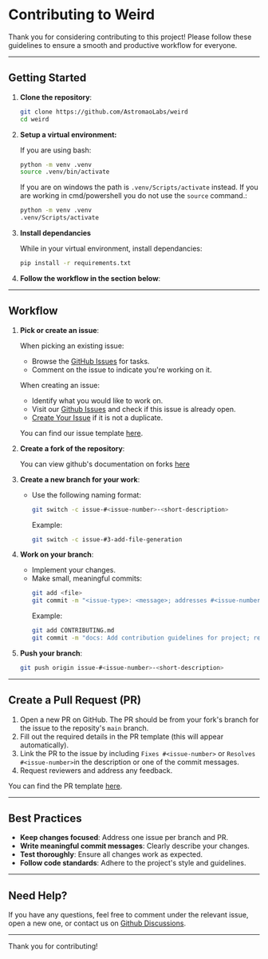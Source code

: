 # **Contributing to Weird**

Thank you for considering contributing to this project! Please follow these guidelines to ensure a smooth and productive workflow for everyone.

---

## **Getting Started**

1. **Clone the repository**:
   ```bash
   git clone https://github.com/AstromaoLabs/weird
   cd weird
   ```
2. **Setup a virtual environment:**

   If you are using bash:
   ```bash
   python -m venv .venv
   source .venv/bin/activate
   ```

   If you are on windows the path is `.venv/Scripts/activate` instead.
   If you are working in cmd/powershell you do not use the `source` command.:
   ```bash
   python -m venv .venv
   .venv/Scripts/activate
   ```

3. **Install dependancies**

   While in your virtual environment, install dependancies:
   ```bash
   pip install -r requirements.txt
   ```

4. **Follow the workflow in the section below**:

---

## **Workflow**

1. **Pick or create an issue**:
   
   When picking an existing issue:
   - Browse the [GitHub Issues](https://github.com/AstromaoLabs/weird/issues) for tasks.
   - Comment on the issue to indicate you're working on it.
   
   When creating an issue:
   - Identify what you would like to work on.
   - Visit our [Github Issues](https://github.com/AstromaoLabs/weird/issues) and check if this issue is already open.
   - [Create Your Issue](https://github.com/AstromaoLabs/weird/issues/new) if it is not a duplicate.
   
   You can find our issue template [here](./.github/issue_template.md).

2. **Create a fork of the repository**:

   You can view github's documentation on forks [here](https://docs.github.com/en/pull-requests/collaborating-with-pull-requests/working-with-forks/fork-a-repo)

3. **Create a new branch for your work**:
   - Use the following naming format:
     ```bash
     git switch -c issue-#<issue-number>-<short-description>
     ```
     Example:
     ```bash
     git switch -c issue-#3-add-file-generation
     ```
     
4. **Work on your branch**:
   - Implement your changes.
   - Make small, meaningful commits:
     ```bash
     git add <file>
     git commit -m "<issue-type>: <message>; addresses #<issue-number>"
     ```
     Example:
     ```bash
     git add CONTRIBUTING.md
     git commit -m "docs: Add contribution guidelines for project; resolves #3"
     ```

5. **Push your branch**:
   ```bash
   git push origin issue-#<issue-number>-<short-description>
   ```

---

## **Create a Pull Request (PR)**

1. Open a new PR on GitHub. The PR should be from your fork's branch for the issue to the reposity's `main` branch.
2. Fill out the required details in the PR template (this will appear automatically).
3. Link the PR to the issue by including `Fixes #<issue-number>` or `Resolves #<issue-number>`in the description or one of the commit messages.
4. Request reviewers and address any feedback.

You can find the PR template [here](.github/pull_request_template.md).

---

## **Best Practices**

- **Keep changes focused**: Address one issue per branch and PR.
- **Write meaningful commit messages**: Clearly describe your changes.
- **Test thoroughly**: Ensure all changes work as expected.
- **Follow code standards**: Adhere to the project's style and guidelines.

---

## **Need Help?**

If you have any questions, feel free to comment under the relevant issue, open a new one, or contact us on [Github Discussions](https://github.com/AstromaoLabs/weird/discussions).

---

Thank you for contributing!